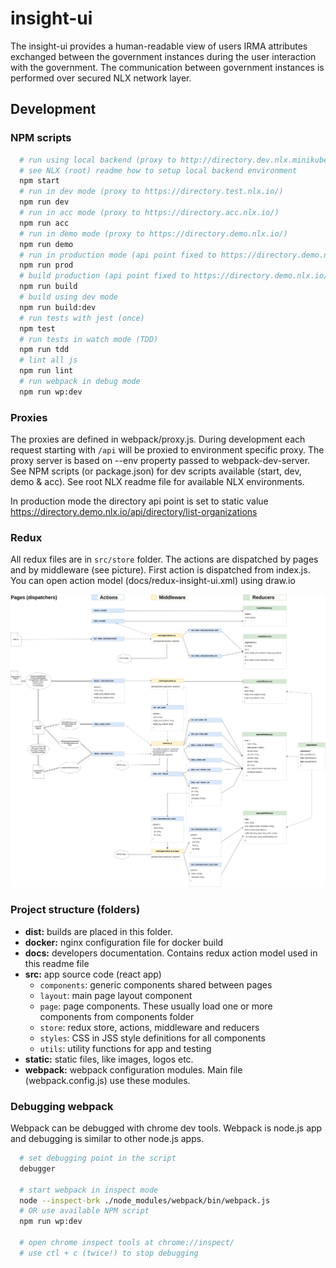 # insight-ui

The insight-ui provides a human-readable view of users IRMA attributes exchanged between the government instances during the user interaction with the government.
The communication between government instances is performed over secured NLX network layer.

## Development

### NPM scripts

```bash
  # run using local backend (proxy to http://directory.dev.nlx.minikube:30080)
  # see NLX (root) readme how to setup local backend environment
  npm start
  # run in dev mode (proxy to https://directory.test.nlx.io/)
  npm run dev
  # run in acc mode (proxy to https://directory.acc.nlx.io/)
  npm run acc
  # run in demo mode (proxy to https://directory.demo.nlx.io/)
  npm run demo
  # run in production mode (api point fixed to https://directory.demo.nlx.io/)
  npm run prod
  # build production (api point fixed to https://directory.demo.nlx.io/)
  npm run build
  # build using dev mode
  npm run build:dev
  # run tests with jest (once)
  npm test
  # run tests in watch mode (TDD)
  npm run tdd
  # lint all js
  npm run lint
  # run webpack in debug mode
  npm run wp:dev
```

### Proxies

The proxies are defined in webpack/proxy.js. During development each request starting with `/api` will be proxied to environment specific proxy. The proxy server is based on --env property passed to webpack-dev-server. See NPM scripts (or package.json) for dev scripts available (start, dev, demo & acc). See root NLX readme file for available NLX environments.

In production mode the directory api point is set to static value https://directory.demo.nlx.io/api/directory/list-organizations

### Redux

All redux files are in `src/store` folder. The actions are dispatched by pages and by middleware (see picture). First action is dispatched from index.js. You can open action model (docs/redux-insight-ui.xml) using draw.io

![redux-actions](docs/redux-insight-ui.jpg)

### Project structure (folders)

- **dist:** builds are placed in this folder.
- **docker:** nginx configuration file for docker build
- **docs:** developers documentation. Contains redux action model used in this readme file
- **src:** app source code (react app)
  - `components`: generic components shared between pages
  - `layout`: main page layout component
  - `page`: page components. These usually load one or more components from components folder
  - `store`: redux store, actions, middleware and reducers
  - `styles`: CSS in JSS style definitions for all components
  - `utils`: utility functions for app and testing
- **static:** static files, like images, logos etc.
- **webpack:** webpack configuration modules. Main file (webpack.config.js) use these modules.

### Debugging webpack

Webpack can be debugged with chrome dev tools. Webpack is node.js app and debugging is similar to other node.js apps.

```bash
  # set debugging point in the script
  debugger

  # start webpack in inspect mode
  node --inspect-brk ./node_modules/webpack/bin/webpack.js
  # OR use available NPM script
  npm run wp:dev

  # open chrome inspect tools at chrome://inspect/
  # use ctl + c (twice!) to stop debugging

```
